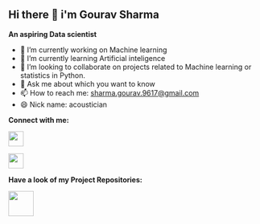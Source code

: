 ## Hi there 👋 i'm Gourav Sharma
   **An aspiring Data scientist**


- 🔭 I’m currently working on Machine learning
- 🌱 I’m currently learning Artificial inteligence
- 👯 I’m looking to collaborate on projects related to Machine learning or statistics in Python.
- 💬 Ask me about which you want to know
- 📫 How to reach me: sharma.gourav.9617@gmail.com
- 😄 Nick name: acoustician

**Connect with me:**

[<img src="https://raw.githubusercontent.com/rahuldkjain/github-profile-readme-generator/master/src/images/icons/Social/linked-in-alt.svg" width="30" height="30">](https://www.linkedin.com/in/gourav-sharma-ds)   
  
  [<img src="https://upload.wikimedia.org/wikipedia/commons/thumb/1/1b/Facebook_icon.svg/256px-Facebook_icon.svg.png" width="30" height="30">](https://www.facebook.com/gouravts/)

**Have a look of my Project Repositories:**

[<img src="https://upload.wikimedia.org/wikipedia/commons/thumb/9/91/Octicons-mark-github.svg/2048px-Octicons-mark-github.svg.png" width="50" height="50">](https://github.com/acoustician?tab=repositories)

